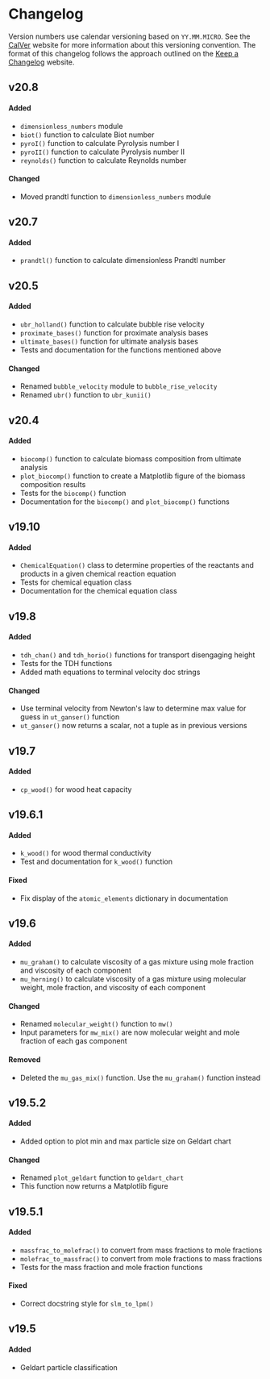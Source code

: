 # Changelog

Version numbers use calendar versioning based on `YY.MM.MICRO`. See the [CalVer](https://calver.org) website for more information about this versioning convention. The format of this changelog follows the approach outlined on the [Keep a Changelog](https://keepachangelog.com) website.

## v20.8

#### Added

- `dimensionless_numbers` module
- `biot()` function to calculate Biot number
- `pyroI()` function to calculate Pyrolysis number I
- `pyroII()` function to calculate Pyrolysis number II
- `reynolds()` function to calculate Reynolds number

#### Changed

- Moved prandtl function to `dimensionless_numbers` module

## v20.7

#### Added

- `prandtl()` function to calculate dimensionless Prandtl number

## v20.5

#### Added

 - `ubr_holland()` function to calculate bubble rise velocity
 - `proximate_bases()` function for proximate analysis bases
 - `ultimate_bases()` function for ultimate analysis bases
 - Tests and documentation for the functions mentioned above

#### Changed

- Renamed `bubble_velocity` module to `bubble_rise_velocity`
- Renamed `ubr()` function to `ubr_kunii()`

## v20.4

#### Added

- `biocomp()` function to calculate biomass composition from ultimate analysis
- `plot_biocomp()` function to create a Matplotlib figure of the biomass composition results
- Tests for the `biocomp()` function
- Documentation for the `biocomp()` and `plot_biocomp()` functions

## v19.10

#### Added

- `ChemicalEquation()` class to determine properties of the reactants and products in a given chemical reaction equation
- Tests for chemical equation class
- Documentation for the chemical equation class

## v19.8

#### Added

- `tdh_chan()` and `tdh_horio()` functions for transport disengaging height
- Tests for the TDH functions
- Added math equations to terminal velocity doc strings

#### Changed

- Use terminal velocity from Newton's law to determine max value for guess in `ut_ganser()` function
- `ut_ganser()` now returns a scalar, not a tuple as in previous versions

## v19.7

#### Added

- `cp_wood()` for wood heat capacity

## v19.6.1

#### Added

- `k_wood()` for wood thermal conductivity
- Test and documentation for `k_wood()` function

#### Fixed

- Fix display of the `atomic_elements` dictionary in documentation

## v19.6

#### Added
- `mu_graham()` to calculate viscosity of a gas mixture using mole fraction and viscosity of each component
- `mu_herning()` to calculate viscosity of a gas mixture using molecular weight, mole fraction, and viscosity of each component

#### Changed
- Renamed `molecular_weight()` function to `mw()`
- Input parameters for `mw_mix()` are now molecular weight and mole fraction of each gas component

#### Removed
- Deleted the `mu_gas_mix()` function. Use the `mu_graham()` function instead

## v19.5.2

#### Added
- Added option to plot min and max particle size on Geldart chart

#### Changed
- Renamed `plot_geldart` function to `geldart_chart`
- This function now returns a Matplotlib figure

## v19.5.1

#### Added
- `massfrac_to_molefrac()` to convert from mass fractions to mole fractions
- `molefrac_to_massfrac()` to convert from mole fractions to mass fractions
- Tests for the mass fraction and mole fraction functions

#### Fixed
- Correct docstring style for `slm_to_lpm()`

## v19.5

#### Added
- Geldart particle classification
